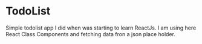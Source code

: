 # TodoList
Simple todolist app I did when was starting to learn ReactJs.
I am using here React Class Components and fetching data fron a json place holder.
